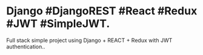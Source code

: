 # Django #DjangoREST #React #Redux #JWT #SimpleJWT.
Full stack simple project using Django + REACT + Redux with JWT authentication..

